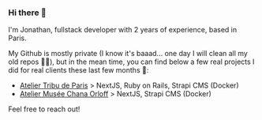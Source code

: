 ### Hi there 👋

I'm Jonathan, fullstack developer with 2 years of experience, based in Paris.

My Github is mostly private (I know it's baaad... one day I will clean all my old repos 👨‍🎓), but in the mean time, you can find below a few real projects I did for real clients these last few months 🚀:

- [Atelier Tribu de Paris](https://ateliertribu.fr) > NextJS, Ruby on Rails, Strapi CMS (Docker)
- [Atelier Musée Chana Orloff](https://chana-orloff.org) > NextJS, Strapi CMS (Docker)

Feel free to reach out!

<!--
**justmanovic/justmanovic** is a ✨ _special_ ✨ repository because its `README.md` (this file) appears on your GitHub profile.

Here are some ideas to get you started:

- 🔭 I’m currently working on ...
- 🌱 I’m currently learning ...
- 👯 I’m looking to collaborate on ...
- 🤔 I’m looking for help with ...
- 💬 Ask me about ...
- 📫 How to reach me: ...
- 😄 Pronouns: ...
- ⚡ Fun fact: ...
-->
